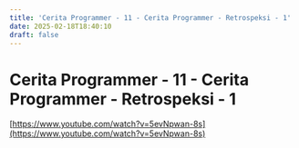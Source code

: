 ```yaml
---
title: 'Cerita Programmer - 11 - Cerita Programmer - Retrospeksi - 1'
date: 2025-02-18T18:40:10
draft: false
---
```


# Cerita Programmer - 11 - Cerita Programmer - Retrospeksi - 1

[https://www.youtube.com/watch?v=5evNpwan-8s](https://www.youtube.com/watch?v=5evNpwan-8s)
